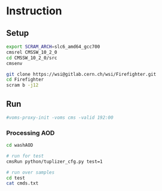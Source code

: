 # Instruction

## Setup

```bash
export SCRAM_ARCH=slc6_amd64_gcc700
cmsrel CMSSW_10_2_0
cd CMSSW_10_2_0/src
cmsenv

git clone https://wsi@gitlab.cern.ch/wsi/Firefighter.git
cd Firefighter
scram b -j12
```

## Run
```bash
#voms-proxy-init -voms cms -valid 192:00
```

### Processing AOD

```bash
cd washAOD

# run for test
cmsRun python/tuplizer_cfg.py test=1

# run over samples
cd test
cat cmds.txt
```
